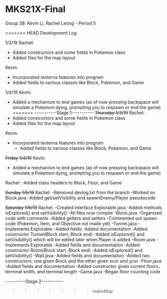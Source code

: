# MKS21X-Final

Group 38: Kevin Li, Rachel Leong - Period 5

<<<<<<< HEAD
Development Log

1/3/19
Rachel:
  - Added constructors and some fields in Pokemon class
  - Added files for the map layout
  
Kevin:
  - Incorporated lanterna features into program
  - Added fields to various classes like Block, Pokemon, and Game

1/4/19 
Kevin:
  - Added a mechanism to end games (as of now pressing backspace will simulate a Pokemon dying, prompting you to respawn or end the game)
=======
-----------Stage 1-----------
~~Thursday 1/3/19~~
Rachel:
  - Added constructors and some fields in Pokemon class
  - Added files for the map layout

Kevin:
  - Incorporated lanterna features into program
    - Added fields to various classes like Block, Pokemon, and Game

~~Friday 1/4/19~~
Kevin:
  - Added a mechanism to end games (as of now pressing backspace will simulate a Pokemon dying, prompting you to respawn or end the game)

Rachel:
-Added class headers to Block, Floor, and Game

~~Sunday 1/5/19~~
Rachel:
-Removed devlog.txt from the branch
-Worked on Block.java
  -Added get/setVisibility and spawnEnemy/Player pseudocode

~~Saturday 1/6/19~~
Rachel:
-Created interface Explorable.java
  -Added methods isExplored() and setVisibility()
-All files now compile
-Block.java
  -Organized code with comments
  -Added getters and setters
  -Commented out spawn code (Pokemon, Item, and Objective not made yet)
-Tunnel.java
  -Implements Explorable
  -Added fields
  -Added documentation
  -Added constructor Tunnel(Block start, Block end)
  -Added isExplored() and setVisibility() which will be edited later when Player is added
-Room.java
  -Implements Explorable
  -Added fields and documentation
  -Added constructor Room(Block start, Block end)
  -Added isExplored() and setVisibility()
-Wall.java
  -Added fields and documentation
  -Added two constructors: one given Block and the other given xcor and ycor
-Floor.java
  -Added fields and documentation
  -Added constructor given current floors, terminal width, and terminal length
-Game.java
  -Began floor counting code

----------Stage 2-----------
>>>>>>> makeMap
